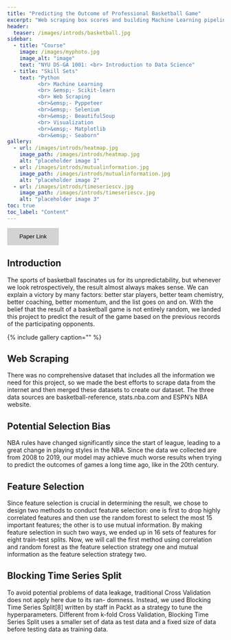 ```yaml
---
title: "Predicting the Outcome of Professional Basketball Game"
excerpt: "Web scraping box scores and building Machine Learning pipelines"
header:
  teaser: /images/introds/basketball.jpg
sidebar:
  - title: "Course"
    image: /images/myphoto.jpg
    image_alt: "image"
    text: "NYU DS-GA 1001: <br> Introduction to Data Science"
  - title: "Skill Sets"
    text: "Python 
          <br> Machine Learning 
          <br> &emsp;- Scikit-learn 
          <br> Web Scraping
          <br>&emsp;- Pyppeteer
          <br>&emsp;- Selenium
          <br>&emsp;- BeautifulSoup
          <br> Visualization
          <br>&emsp;- Matplotlib
          <br>&emsp;- Seaborn"
gallery:
  - url: /images/introds/heatmap.jpg
    image_path: /images/introds/heatmap.jpg
    alt: "placeholder image 1"
  - url: /images/introds/mutualinformation.jpg
    image_path: /images/introds/mutualinformation.jpg
    alt: "placeholder image 2"
  - url: /images/introds/timeseriescv.jpg
    image_path: /images/introds/timeseriescv.jpg
    alt: "placeholder image 3"
toc: true
toc_label: "Content"
---
```




<p></p>
<button type="button" class="btn btn-secondary btn-sm" onclick=" relocate_home()" style="width:120px;height:40px;border:2px blue none;background-color:lightgrey;">Paper Link</button>

<script>
function relocate_home()
{
     location.href = "https://garylkl.github.io/pdf_files/introds_final.pdf";
} 
</script>

## Introduction

The sports of basketball fascinates us for its unpredictability, but whenever we look retrospectively, the result almost always makes sense. We can explain a victory by many factors: better star players, better team chemistry, better coaching, better momentum, and the list goes on and on. With the belief that the result of a basketball game is not entirely random, we landed this project to predict the result of the game based on the previous records of the participating opponents.

{% include gallery caption="" %}

## Web Scraping

There was no comprehensive dataset that includes all the information we need for this project, so we made the best efforts to scrape data from the internet and then merged these datasets to create our dataset. The three data sources are basketball-reference, stats.nba.com and ESPN’s NBA website.

## Potential Selection Bias

NBA rules have changed significantly since the start of league, leading to a great change in playing styles in the NBA. Since the data we collected are from 2008 to 2019, our model may achieve much worse results when trying to predict the outcomes of games a long time ago, like in the 20th century.

## Feature Selection

Since feature selection is crucial in determining the result, we chose to design two methods to conduct feature selection: one is first to drop highly correlated features and then use the random forest to select the most 15 important features; the other is to use mutual information. By making feature selection in such two ways, we ended up in 16 sets of features for eight train-test splits. Now, we will call the first method using correlation and random forest as the feature selection strategy one and mutual information as the feature selection strategy two.

## Blocking Time Series Split

To avoid potential problems of data leakage, traditional Cross Validation does not apply here due to its ran- domness. Instead, we used Blocking Time Series Split[8] written by staff in Packt as a strategy to tune the hyperparameters. Different from k-fold Cross Validation, Blocking Time Series Split uses a smaller set of data as test data and a fixed size of data before testing data as training data.